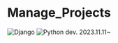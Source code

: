 # Manage_Projects

![Django](https://img.shields.io/badge/Django-4.1.4-green)
![Python](https://img.shields.io/badge/Python-3.9.13-blue)
dev.
2023.11.11~